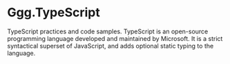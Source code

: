 # Ggg.TypeScript
TypeScript practices and code samples. TypeScript is an open-source programming language developed and maintained by Microsoft. It is a strict syntactical superset of JavaScript, and adds optional static typing to the language.
